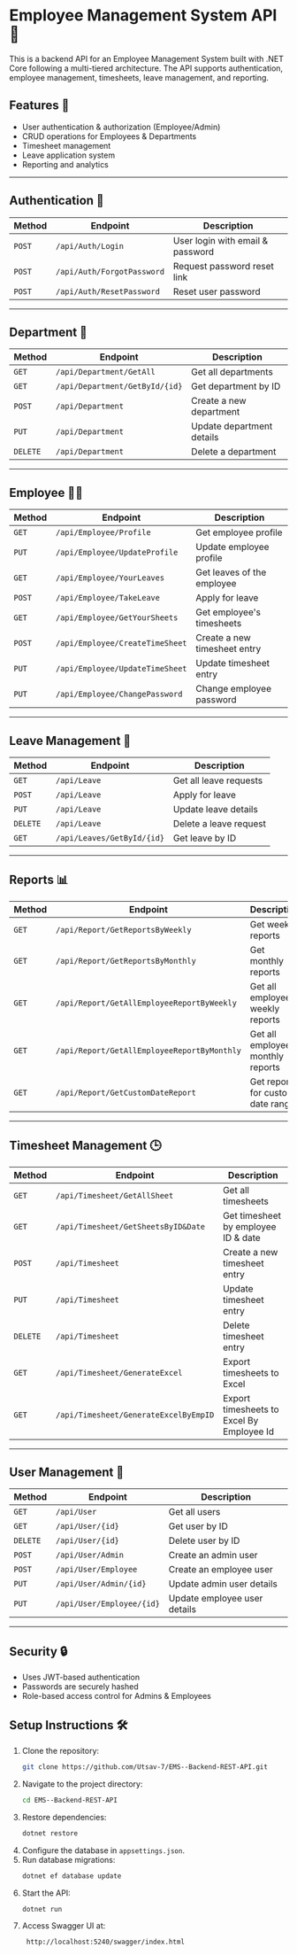 # Employee Management System API 🚀

This is a backend API for an Employee Management System built with .NET Core following a multi-tiered architecture. The API supports authentication, employee management, timesheets, leave management, and reporting.

## Features 🎯
- User authentication & authorization (Employee/Admin)
- CRUD operations for Employees & Departments
- Timesheet management
- Leave application system
- Reporting and analytics

---

## Authentication 🔑
| Method | Endpoint | Description |
|--------|---------|-------------|
| `POST` | `/api/Auth/Login` | User login with email & password |
| `POST` | `/api/Auth/ForgotPassword` | Request password reset link |
| `POST` | `/api/Auth/ResetPassword` | Reset user password |

---

## Department 📁
| Method | Endpoint | Description |
|--------|---------|-------------|
| `GET` | `/api/Department/GetAll` | Get all departments |
| `GET` | `/api/Department/GetById/{id}` | Get department by ID |
| `POST` | `/api/Department` | Create a new department |
| `PUT` | `/api/Department` | Update department details |
| `DELETE` | `/api/Department` | Delete a department |

---

## Employee 👨‍💼
| Method | Endpoint | Description |
|--------|---------|-------------|
| `GET` | `/api/Employee/Profile` | Get employee profile |
| `PUT` | `/api/Employee/UpdateProfile` | Update employee profile |
| `GET` | `/api/Employee/YourLeaves` | Get leaves of the employee |
| `POST` | `/api/Employee/TakeLeave` | Apply for leave |
| `GET` | `/api/Employee/GetYourSheets` | Get employee's timesheets |
| `POST` | `/api/Employee/CreateTimeSheet` | Create a new timesheet entry |
| `PUT` | `/api/Employee/UpdateTimeSheet` | Update timesheet entry |
| `PUT` | `/api/Employee/ChangePassword` | Change employee password |

---

## Leave Management 📆
| Method | Endpoint | Description |
|--------|---------|-------------|
| `GET` | `/api/Leave` | Get all leave requests |
| `POST` | `/api/Leave` | Apply for leave |
| `PUT` | `/api/Leave` | Update leave details |
| `DELETE` | `/api/Leave` | Delete a leave request |
| `GET` | `/api/Leaves/GetById/{id}` | Get leave by ID |

---

## Reports 📊
| Method | Endpoint | Description |
|--------|---------|-------------|
| `GET` | `/api/Report/GetReportsByWeekly` | Get weekly reports |
| `GET` | `/api/Report/GetReportsByMonthly` | Get monthly reports |
| `GET` | `/api/Report/GetAllEmployeeReportByWeekly` | Get all employees' weekly reports |
| `GET` | `/api/Report/GetAllEmployeeReportByMonthly` | Get all employees' monthly reports |
| `GET` | `/api/Report/GetCustomDateReport` | Get reports for custom date range |

---

## Timesheet Management 🕒
| Method | Endpoint | Description |
|--------|---------|-------------|
| `GET` | `/api/Timesheet/GetAllSheet` | Get all timesheets |
| `GET` | `/api/Timesheet/GetSheetsByID&Date` | Get timesheet by employee ID & date |
| `POST` | `/api/Timesheet` | Create a new timesheet entry |
| `PUT` | `/api/Timesheet` | Update timesheet entry |
| `DELETE` | `/api/Timesheet` | Delete timesheet entry |
| `GET` | `/api/Timesheet/GenerateExcel` | Export timesheets to Excel |
| `GET` | `/api/Timesheet/GenerateExcelByEmpID` | Export timesheets to Excel By Employee Id|

---

## User Management 👥
| Method | Endpoint | Description |
|--------|---------|-------------|
| `GET` | `/api/User` | Get all users |
| `GET` | `/api/User/{id}` | Get user by ID |
| `DELETE` | `/api/User/{id}` | Delete user by ID |
| `POST` | `/api/User/Admin` | Create an admin user |
| `POST` | `/api/User/Employee` | Create an employee user |
| `PUT` | `/api/User/Admin/{id}` | Update admin user details |
| `PUT` | `/api/User/Employee/{id}` | Update employee user details |

---

## Security 🔒
- Uses JWT-based authentication
- Passwords are securely hashed
- Role-based access control for Admins & Employees

## Setup Instructions 🛠️
1. Clone the repository:  
   ```sh
   git clone https://github.com/Utsav-7/EMS--Backend-REST-API.git
   ```
2. Navigate to the project directory:  
   ```sh
   cd EMS--Backend-REST-API
   ```
3. Restore dependencies:  
   ```sh
   dotnet restore
   ```
4. Configure the database in `appsettings.json`.
5. Run database migrations:  
   ```sh
   dotnet ef database update
   ```
6. Start the API:  
   ```sh
   dotnet run
   ```
7. Access Swagger UI at:  
   ```
    http://localhost:5240/swagger/index.html
   ```

